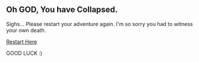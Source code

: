 ## Oh GOD, You have Collapsed.
Sighs... Please restart your adventure again. I'm so sorry you had to witness your own death.


[Restart Here](dora-out.md)

GOOD LUCK :)
